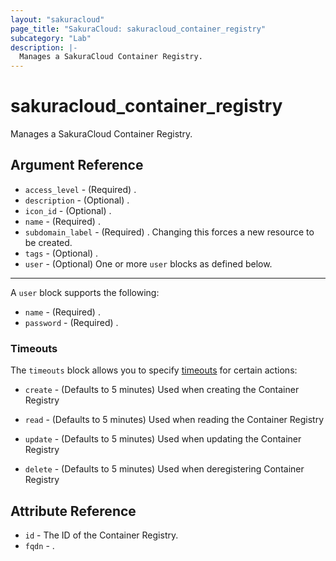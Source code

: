 ```yaml
---
layout: "sakuracloud"
page_title: "SakuraCloud: sakuracloud_container_registry"
subcategory: "Lab"
description: |-
  Manages a SakuraCloud Container Registry.
---
```


# sakuracloud_container_registry

Manages a SakuraCloud Container Registry.

## Argument Reference

* `access_level` - (Required) .
* `description` - (Optional) .
* `icon_id` - (Optional) .
* `name` - (Required) .
* `subdomain_label` - (Required) . Changing this forces a new resource to be created.
* `tags` - (Optional) .
* `user` - (Optional) One or more `user` blocks as defined below.


---

A `user` block supports the following:

* `name` - (Required) .
* `password` - (Required) .


### Timeouts

The `timeouts` block allows you to specify [timeouts](https://www.terraform.io/docs/configuration/resources.html#timeouts) for certain actions:

* `create` - (Defaults to 5 minutes) Used when creating the Container Registry

* `read` -   (Defaults to 5 minutes) Used when reading the Container Registry

* `update` - (Defaults to 5 minutes) Used when updating the Container Registry

* `delete` - (Defaults to 5 minutes) Used when deregistering Container Registry



## Attribute Reference

* `id` - The ID of the Container Registry.
* `fqdn` - .





